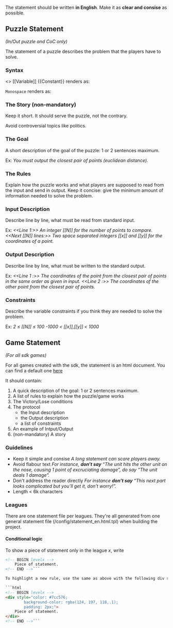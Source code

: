 The statement should be written **in English**. Make it as **clear and consise** as possible.

## Puzzle Statement 
_(In/Out puzzle and CoC only)_

The statement of a puzzle describes the problem that the players have to solve.

### Syntax

<<Bold>> [[Variable]] {{Constant}} renders as:

`Monospace` renders as:

### The Story (non-mandatory)

Keep it short. It should serve the puzzle, not the contrary.

Avoid controversial topics like politics.

### The Goal

A short description of the goal of the puzzle: 1 or 2 sentences maximum.

Ex: _You must output the closest pair of points (euclidean distance)._

### The Rules

Explain how the puzzle works and what players are supposed to read from the input and send in output. Keep it concise: give the minimum amount of information needed to solve the problem.

### Input Description
Describe line by line, what must be read from standard input.

Ex: _<<Line 1:>> An integer [[N]] for the number of points to compare.
<<Next [[N]] lines:>> Two space separated integers [[x]] and [[y]] for the coordinates of a point._

### Output Description
Describe line by line, what must be written to the standard output.

Ex: _<<Line 1 :>> The coordinates of the point from the closest pair of points in the same order as given in input.
<<Line 2 :>> The coordinates of the other point from the closest pair of points._

### Constraints
Describe the variable constraints if you think they are needed to solve the problem.

Ex: _2 ≤ [[N]] ≤ 100
-1000 < [[x]],[[y]] < 1000_

## Game Statement
_(For all sdk games)_

For all games created with the sdk, the statement is an html document. You can find a default one [here](https://github.com/CodinGame/game-skeleton/blob/master/config/statement_en.html)

It should contain:

1. A quick description of the goal: 1 or 2 sentences maximum.
2. A list of rules to explain how the puzzle/game works
3. The Victory/Lose conditions
4. The protocol
	- the Input description
	- the Output description
	- a list of constraints
5. An example of Intput/Output
6. (non-mandatory) A story

### Guidelines

- Keep it simple and consise
_A long statement can scare players away._
- Avoid flabour text
_For instance, **don’t say** “The unit hits the other unit on the nose, causing 1 point of excruciating damage”, do say “The unit deals 1 damage”._
- Don't address the reader directly
_For instance **don’t say** “This next part looks complicated but you’ll get it, don’t worry!”._
- Length < 6k characters

### Leagues

There are one statement file per leagues. They're all generated from one general statement file (/config/statement_en.html.tpl) when building the project.

#### Conditional logic

To show a piece of statement only in the league _x_, write

```html
<!-- BEGIN levelx -->
	Piece of statement.
<!-- END -->```

To highlight a new rule, use the same as above with the following div style:

```html
<!-- BEGIN levelx -->
<div style="color: #7cc576;
        background-color: rgba(124, 197, 118,.1);
        padding: 2px;">
    Piece of statement.
</div>
<!-- END -->```




